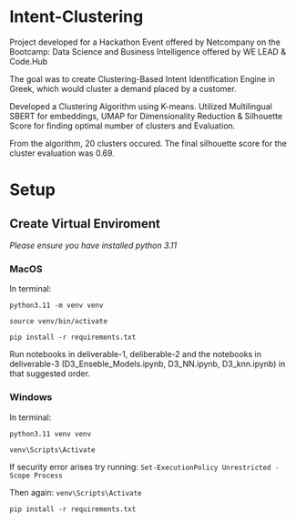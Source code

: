 # Intent-Clustering

Project developed for a Hackathon Event offered by Netcompany on the Bootcamp: Data Science and Business Intelligence offered by WE LEAD & Code.Hub

The goal was to create Clustering-Based Intent Identification Engine in Greek, which would cluster a demand placed by a customer. 

Developed a Clustering Algorithm using K-means. Utilized Multilingual SBERT for embeddings, UMAP for Dimensionality Reduction & Silhouette Score for finding optimal number of clusters and Evaluation.

From the algorithm, 20 clusters occured.
The final silhouette score for the cluster evaluation was 0.69.

# Setup

## Create Virtual Enviroment 
*Please ensure you have installed python 3.11*

### MacOS
In terminal:

```python3.11 -m venv venv```

```source venv/bin/activate```

```pip install -r requirements.txt```

Run notebooks in deliverable-1, deliberable-2 and the notebooks in deliverable-3 (D3_Enseble_Models.ipynb, D3_NN.ipynb, D3_knn.ipynb) in that suggested order.

### Windows 
In terminal: 

```python3.11 venv venv```

```venv\Scripts\Activate```

If security error arises try running: ```Set-ExecutionPolicy Unrestricted -Scope Process```

Then again: ```venv\Scripts\Activate```

```pip install -r requirements.txt```
